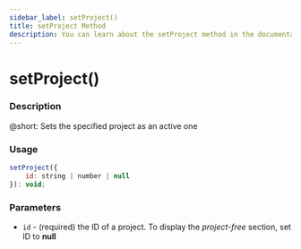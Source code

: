 ```yaml
---
sidebar_label: setProject()
title: setProject Method
description: You can learn about the setProject method in the documentation of the DHTMLX JavaScript To Do List library. Browse developer guides and API reference, try out code examples and live demos, and download a free 30-day evaluation version of DHTMLX To Do List.
---
```


# setProject()

### Description

@short: Sets the specified project as an active one

### Usage

~~~js
setProject({
    id: string | number | null
}): void;
~~~

### Parameters

- `id` - (required) the ID of a project. To display the *project-free* section, set ID to **null**
